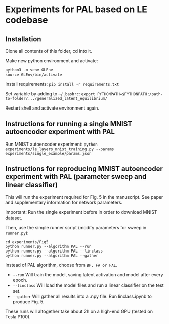 # Experiments for PAL based on LE codebase


## Installation

Clone all contents of this folder, cd into it.

Make new python environment and activate:
```
python3 -m venv GLEnv
source GLEnv/bin/activate
```

Install requirements:
`pip install -r requirements.txt`

Set variable by adding to `~/.bashrc`:
`export PYTHONPATH=$PYTHONPATH:/path-to-folder/.../generalized_latent_equilibrium/`

Restart shell and activate environment again.

## Instructions for running a single MNIST autoencoder experiment with PAL

Run MNIST autoencoder experiment:
`python experiments/le_layers_mnist_training.py --params experiments/single_example/params.json`

## Instructions for reproducing MNIST autoencoder experiment with PAL (parameter sweep and linear classifier)

This will run the experiment required for Fig. 5 in the manuscript. See paper and supplementary information for network parameters.

Important: Run the single experiment before in order to download MNIST dataset.

Then, use the simple runner script (modify parameters for sweep in `runner.py`):

```
cd experiments/Fig5
python runner.py --algorithm PAL --run
python runner.py --algorithm PAL --linclass
python runner.py --algorithm PAL --gather
```

Instead of PAL algorithm, choose from `BP, FA or PAL`.

- `--run` Will train the model, saving latent activation and model after every epoch.
- `--linclass` Will load the model files and run a linear classifier on the test set.
- `--gather` Will gather all results into a .npy file. Run linclass.ipynb to produce Fig. 5. 

These runs will altogether take about 2h on a high-end GPU (tested on Tesla P100).
